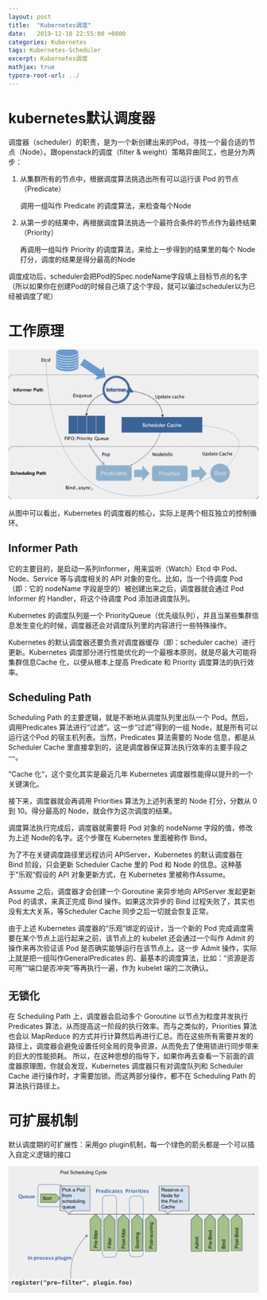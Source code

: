 ```yaml
---
layout: post
title:  "Kubernetes调度"
date:   2019-12-18 22:55:00 +0800
categories: Kubernetes
tags: Kubernetes-Scheduler
excerpt: Kubernetes调度
mathjax: true
typora-root-url: ../
---
```


# kubernetes默认调度器

调度器（scheduler）的职责，是为一个新创建出来的Pod，寻找一个最合适的节点（Node）。跟openstack的调度（filter & weight）策略异曲同工，也是分为两步：

1. 从集群所有的节点中，根据调度算法挑选出所有可以运行该 Pod 的节点（Predicate）

   调用一组叫作 Predicate 的调度算法，来检查每个Node

2. 从第一步的结果中，再根据调度算法挑选一个最符合条件的节点作为最终结果（Priority）

   再调用一组叫作 Priority 的调度算法，来给上一步得到的结果里的每个 Node 打分，调度的结果是得分最高的Node

调度成功后，scheduler会把Pod的Spec.nodeName字段填上目标节点的名字（所以如果你在创建Pod的时候自己填了这个字段，就可以骗过scheduler以为已经被调度了呢）

# 工作原理

![image-20191218214454042](/../assets/images/image-20191218214454042.png)

从图中可以看出，Kubernetes 的调度器的核心，实际上是两个相互独立的控制循环。

## Informer Path

它的主要目的，是启动一系列Informer，用来监听（Watch）Etcd 中 Pod、Node、Service 等与调度相关的 API 对象的变化。比如，当一个待调度 Pod（即：它的 nodeName 字段是空的）被创建出来之后，调度器就会通过 Pod Informer 的 Handler，将这个待调度 Pod 添加进调度队列。

Kubernetes 的调度队列是一个 PriorityQueue（优先级队列），并且当某些集群信息发生变化的时候，调度器还会对调度队列里的内容进行一些特殊操作。

Kubernetes 的默认调度器还要负责对调度器缓存（即：scheduler cache）进行更新。Kubernetes 调度部分进行性能优化的一个最根本原则，就是尽最大可能将集群信息Cache 化，以便从根本上提高 Predicate 和 Priority 调度算法的执行效率。

## Scheduling Path

Scheduling Path 的主要逻辑，就是不断地从调度队列里出队一个 Pod。然后，调用Predicates 算法进行“过滤”。这一步“过滤”得到的一组 Node，就是所有可以运行这个Pod 的宿主机列表。当然，Predicates 算法需要的 Node 信息，都是从 Scheduler Cache 里直接拿到的，这是调度器保证算法执行效率的主要手段之一。

“Cache 化”，这个变化其实是最近几年 Kubernetes 调度器性能得以提升的一个关键演化。

接下来，调度器就会再调用 Priorities 算法为上述列表里的 Node 打分，分数从 0 到 10。得分最高的 Node，就会作为这次调度的结果。

调度算法执行完成后，调度器就需要将 Pod 对象的 nodeName 字段的值，修改为上述 Node的名字。这个步骤在 Kubernetes 里面被称作 Bind。

为了不在关键调度路径里远程访问 APIServer，Kubernetes 的默认调度器在 Bind 阶段，只会更新 Scheduler Cache 里的 Pod 和 Node 的信息。这种基于“乐观”假设的 API 对象更新方式，在 Kubernetes 里被称作Assume。

Assume 之后，调度器才会创建一个 Goroutine 来异步地向 APIServer 发起更新 Pod 的请求，来真正完成 Bind 操作。如果这次异步的 Bind 过程失败了，其实也没有太大关系，等Scheduler Cache 同步之后一切就会恢复正常。

由于上述 Kubernetes 调度器的“乐观”绑定的设计，当一个新的 Pod 完成调度需要在某个节点上运行起来之前，该节点上的 kubelet 还会通过一个叫作 Admit 的操作来再次验证该 Pod 是否确实能够运行在该节点上。这一步 Admit 操作，实际上就是把一组叫作GeneralPredicates 的、最基本的调度算法，比如：“资源是否可用”“端口是否冲突”等再执行一遍，作为 kubelet 端的二次确认。

## 无锁化

在 Scheduling Path 上，调度器会启动多个 Goroutine 以节点为粒度并发执行 Predicates 算法，从而提高这一阶段的执行效率。而与之类似的，Priorities 算法也会以 MapReduce 的方式并行计算然后再进行汇总。而在这些所有需要并发的路径上，调度器会避免设置任何全局的竞争资源，从而免去了使用锁进行同步带来的巨大的性能损耗。
所以，在这种思想的指导下，如果你再去查看一下前面的调度器原理图，你就会发现，Kubernetes 调度器只有对调度队列和 Scheduler Cache 进行操作时，才需要加锁。而这两部分操作，都不在 Scheduling Path 的算法执行路径上。

# 可扩展机制

默认调度期的可扩展性：采用go plugin机制，每一个绿色的箭头都是一个可以插入自定义逻辑的接口

![image-20191218221320395](/../assets/images/image-20191218221320395.png)